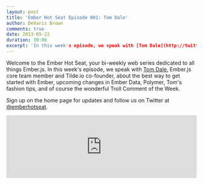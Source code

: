 ```yaml
---
layout: post
title: 'Ember Hot Seat Episode 001: Tom Dale'
author: DeVaris Brown
comments: true
date: 2013-05-22
duration: 39:06
excerpt: 'In this week's episode, we speak with [Tom Dale](http://twitter.com/tomdale), Ember.js core team member and Tilde.io co-founder, about the best way to get started with Ember, upcoming changes in Ember Data, Polymer, Tom's fashion tips, and of course the wonderful Troll Comment of the Week.'
---
```


Welcome to the Ember Hot Seat, your bi-weekly web series dedicated to all things Ember.js. In this week's episode, we speak with [Tom Dale](http://twitter.com/tomdale), Ember.js core team member and Tilde.io co-founder, about the best way to get started with Ember, upcoming changes in Ember Data, Polymer, Tom's fashion tips, and of course the wonderful Troll Comment of the Week.

Sign up on the home page for updates and follow us on Twitter at [@emberhotseat](http://twitter.com/emberhotseat).

<iframe width="100%" height="166" scrolling="no" frameborder="no" src="https://w.soundcloud.com/player/?url=http%3A%2F%2Fapi.soundcloud.com%2Ftracks%2F95297517"> </iframe>